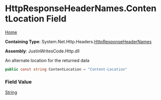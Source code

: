 # HttpResponseHeaderNames\.ContentLocation Field

[Home](../../../../README.md)

**Containing Type**: System\.Net\.Http\.Headers\.[HttpResponseHeaderNames](../README.md)

**Assembly**: JustinWritesCode\.Http\.dll

  
An alternate location for the returned data

```csharp
public const string ContentLocation = "Content-Location"
```

### Field Value

[String](https://docs.microsoft.com/en-us/dotnet/api/system.string)

